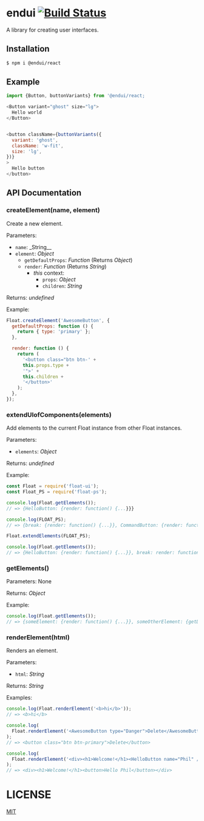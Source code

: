 # endui [![Build Status](https://app.travis-ci.com/Freedisch/endui.svg?branch=develop)](https://travis-ci.org/Freedisch/endui)

A library for creating user interfaces.

## Installation

```bash
$ npm i @endui/react
```

## Example

```js
import {Button, buttonVariants} from '@endui/react;

<Button variant="ghost" size="lg">
  Hello world
</Button>


<button className={buttonVariants({
  variant: 'ghost',
  className: 'w-fit',
  size: 'lg',
})}
>
  Hello button
</button>
```

## API Documentation

### createElement(name, element)

Create a new element.

Parameters:

- `name`: \_String\_\_
- `element`: _Object_
  - `getDefaultProps`: _Function_ (Returns _Object_)
  - `render`: _Function_ (Returns _String_)
    - _this_ context:
      - `props`: _Object_
      - `children`: _String_

Returns: _undefined_

Example:

```js
Float.createElement('AwesomeButton', {
  getDefaultProps: function () {
    return { type: 'primary' };
  },

  render: function () {
    return (
      '<button class="btn btn-' +
      this.props.type +
      '">' +
      this.children +
      '</button>'
    );
  },
});
```

### extendUIofComponents(elements)

Add elements to the current Float instance from other Float instances.

Parameters:

- `elements`: _Object_

Returns: _undefined_

Example:

```js
const Float = require('float-ui');
const Float_PS = require('float-ps');

console.log(Float.getElements());
// => {HelloButton: {render: function() {...}}}

console.log(FLOAT_PS);
// => {break: {render: function() {...}}, CommandButton: {render: function() {...}}

Float.extendElements(FLOAT_PS);

console.log(Float.getElements());
// => {HelloButton: {render: function() {...}}, break: render: function() {...}, CommandButton: {render: function() {...}}}
```

### getElements()

Parameters: None

Returns: _Object_

Example:

```js
console.log(Float.getElements());
// => {someElement: {render: function() {...}}, someOtherElement: {getDefaultProps: function() {...}, render: function() {...}}
```

### renderElement(html)

Renders an element.

Parameters:

- `html`: _String_

Returns: _String_

Examples:

```js
console.log(Float.renderElement('<b>hi</b>'));
// => <b>hi</b>

console.log(
  Float.renderElement('<AwesomeButton type="Danger">Delete</AwesomeButton>')
);
// => <button class="btn btn-primary">Delete</button>

console.log(
  Float.renderElement('<div><h1>Welcome!</h1><HelloButton name="Phil" /></div>')
);
// => <div><h1>Welcome!</h1><button>Hello Phil</button></div>
```

# LICENSE

[MIT](LICENSE)
